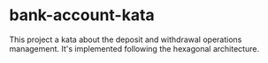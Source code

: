 # bank-account-kata
This project a kata about the deposit and withdrawal operations management. It's implemented following the hexagonal architecture.
